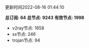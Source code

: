 更新时间2022-08-16 01:44:10

**总订阅: 64**
**总节点: 9243**
**有效节点: 1998**
- v2ray节点: 1658
- ss节点: 246
- trojan节点: 94
